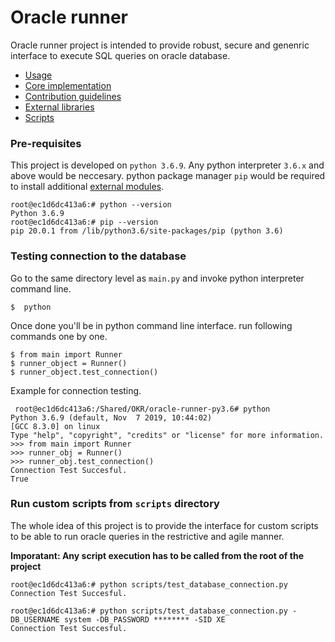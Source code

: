 # Oracle runner
Oracle runner project is intended to provide robust, secure and genenric interface to execute SQL queries on oracle database.

* [Usage](docs/usage.md)
* [Core implementation](docs/core.md)
* [Contribution guidelines](docs/guidelines.md)
* [External libraries](docs/external.md)
* [Scripts](docs/scripts.md)

### Pre-requisites
This project is developed on `python 3.6.9`. Any python interpreter `3.6.x` and above would be neccesary. python package manager `pip` would be required to install additional [external modules](docs/external.md).   

```
root@ec1d6dc413a6:# python --version
Python 3.6.9
root@ec1d6dc413a6:# pip --version
pip 20.0.1 from /lib/python3.6/site-packages/pip (python 3.6) 
```

### Testing connection to the database

Go to the same directory level as `main.py` and invoke python interpreter command line.
```
$  python
```
Once done you'll be in python command line interface. run following commands one by one.
```
$ from main import Runner
$ runner_object = Runner()
$ runner_object.test_connection()
```

Example for connection testing.
```
 root@ec1d6dc413a6:/Shared/OKR/oracle-runner-py3.6# python 
Python 3.6.9 (default, Nov  7 2019, 10:44:02) 
[GCC 8.3.0] on linux
Type "help", "copyright", "credits" or "license" for more information.
>>> from main import Runner
>>> runner_obj = Runner()
>>> runner_obj.test_connection()
Connection Test Succesful.
True
```

### Run custom scripts from `scripts` directory
The whole idea of this project is to provide the interface for custom scripts to be able to run oracle queries in the restrictive and agile manner.
 
 **Imporatant: Any script execution has to be called from the root of the project**
 ```
root@ec1d6dc413a6:# python scripts/test_database_connection.py 
Connection Test Succesful.
 ```

 ```
 root@ec1d6dc413a6:# python scripts/test_database_connection.py -DB_USERNAME system -DB_PASSWORD ******** -SID XE
Connection Test Succesful.
 ```